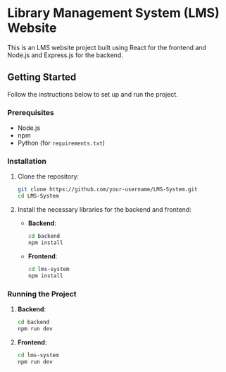 # Library Management System (LMS) Website

This is an LMS website project built using React for the frontend and Node.js and Express.js for the backend.

## Getting Started

Follow the instructions below to set up and run the project.

### Prerequisites

- Node.js
- npm
- Python (for `requirements.txt`)

### Installation

1. Clone the repository:
   ```sh
   git clone https://github.com/your-username/LMS-System.git
   cd LMS-System
   ```

2. Install the necessary libraries for the backend and frontend:

   - **Backend**:
     ```sh
     cd backend
     npm install
     ```

   - **Frontend**:
     ```sh
     cd lms-system
     npm install
     ```

### Running the Project

1. **Backend**:
   ```sh
   cd backend
   npm run dev
   ```

2. **Frontend**:
   ```sh
   cd lms-system
   npm run dev
   ```


